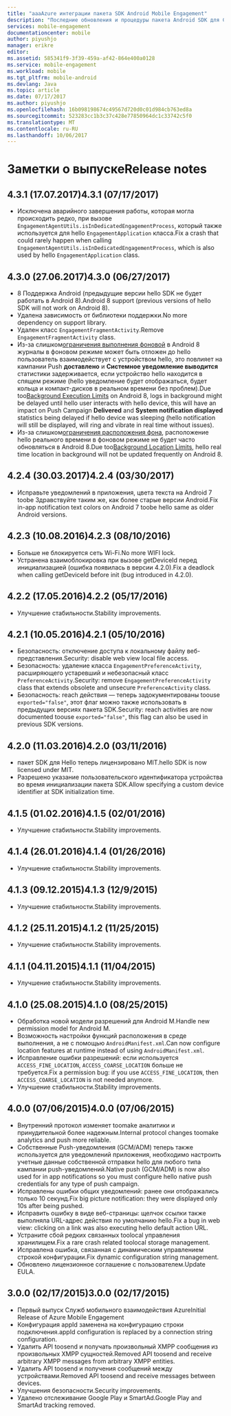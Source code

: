 ```yaml
---
title: "aaaAzure интеграции пакета SDK Android Mobile Engagement"
description: "Последние обновления и процедуры пакета Android SDK для Служб мобильного взаимодействия Azure"
services: mobile-engagement
documentationcenter: mobile
author: piyushjo
manager: erikre
editor: 
ms.assetid: 585341f9-3f39-459a-af42-864e400a0128
ms.service: mobile-engagement
ms.workload: mobile
ms.tgt_pltfrm: mobile-android
ms.devlang: Java
ms.topic: article
ms.date: 07/17/2017
ms.author: piyushjo
ms.openlocfilehash: 16b098198674c49567d720d0c01d984cb763ed8a
ms.sourcegitcommit: 523283cc1b3c37c428e77850964dc1c33742c5f0
ms.translationtype: MT
ms.contentlocale: ru-RU
ms.lasthandoff: 10/06/2017
---
```

# <a name="release-notes"></a><span data-ttu-id="305e1-103">Заметки о выпуске</span><span class="sxs-lookup"><span data-stu-id="305e1-103">Release notes</span></span>

## <a name="431-07172017"></a><span data-ttu-id="305e1-104">4.3.1 (17.07.2017)</span><span class="sxs-lookup"><span data-stu-id="305e1-104">4.3.1 (07/17/2017)</span></span>
* <span data-ttu-id="305e1-105">Исключена аварийного завершения работы, которая могла происходить редко, при вызове `EngagementAgentUtils.isInDedicatedEngagementProcess`, который также используется для hello `EngagementApplication` класса.</span><span class="sxs-lookup"><span data-stu-id="305e1-105">Fix a crash that could rarely happen when calling `EngagementAgentUtils.isInDedicatedEngagementProcess`, which is also used by hello `EngagementApplication` class.</span></span>

## <a name="430-06272017"></a><span data-ttu-id="305e1-106">4.3.0 (27.06.2017)</span><span class="sxs-lookup"><span data-stu-id="305e1-106">4.3.0 (06/27/2017)</span></span>
* <span data-ttu-id="305e1-107">8 Поддержка Android (предыдущие версии hello SDK не будет работать в Android 8).</span><span class="sxs-lookup"><span data-stu-id="305e1-107">Android 8 support (previous versions of hello SDK will not work on Android 8).</span></span>
* <span data-ttu-id="305e1-108">Удалена зависимость от библиотеки поддержки.</span><span class="sxs-lookup"><span data-stu-id="305e1-108">No more dependency on support library.</span></span>
* <span data-ttu-id="305e1-109">Удален класс `EngagementFragmentActivity`.</span><span class="sxs-lookup"><span data-stu-id="305e1-109">Remove `EngagementFragmentActivity` class.</span></span>
* <span data-ttu-id="305e1-110">Из-за слишком[ограничения выполнения фоновой](https://developer.android.com/preview/features/background.html) в Android 8 журналы в фоновом режиме может быть отложен до hello пользователь взаимодействует с устройством hello, это повлияет на кампании Push **доставлено** и **Системное уведомление выводится** статистики задерживается, если устройство hello находится в спящем режиме (hello уведомление будет отображаться, будет кольца и компакт-дисков в реальном времени без проблем).</span><span class="sxs-lookup"><span data-stu-id="305e1-110">Due too[Background Execution Limits](https://developer.android.com/preview/features/background.html) on Android 8, logs in background might be delayed until hello user interacts with hello device, this will have an impact on Push Campaign **Delivered** and **System notification displayed** statistics being delayed if hello device was sleeping (hello notification will still be displayed, will ring and vibrate in real time without issues).</span></span>
* <span data-ttu-id="305e1-111">Из-за слишком[ограничения расположения фона](https://developer.android.com/preview/features/background-location-limits.html), расположение hello реального времени в фоновом режиме не будет часто обновляться в Android 8.</span><span class="sxs-lookup"><span data-stu-id="305e1-111">Due too[Background Location Limits](https://developer.android.com/preview/features/background-location-limits.html), hello real time location in background will not be updated frequently on Android 8.</span></span>

## <a name="424-03302017"></a><span data-ttu-id="305e1-112">4.2.4 (30.03.2017)</span><span class="sxs-lookup"><span data-stu-id="305e1-112">4.2.4 (03/30/2017)</span></span>
* <span data-ttu-id="305e1-113">Исправьте уведомлений в приложения, цвета текста на Android 7 toobe Здравствуйте таким же, как более старые версии Android.</span><span class="sxs-lookup"><span data-stu-id="305e1-113">Fix in-app notification text colors on Android 7 toobe hello same as older Android versions.</span></span>

## <a name="423-08102016"></a><span data-ttu-id="305e1-114">4.2.3 (10.08.2016)</span><span class="sxs-lookup"><span data-stu-id="305e1-114">4.2.3 (08/10/2016)</span></span>
* <span data-ttu-id="305e1-115">Больше не блокируется сеть Wi-Fi.</span><span class="sxs-lookup"><span data-stu-id="305e1-115">No more WIFI lock.</span></span>
* <span data-ttu-id="305e1-116">Устранена взаимоблокировка при вызове getDeviceId перед инициализацией (ошибка появилась в версии 4.2.0).</span><span class="sxs-lookup"><span data-stu-id="305e1-116">Fix a deadlock when calling getDeviceId before init (bug introduced in 4.2.0).</span></span>

## <a name="422-05172016"></a><span data-ttu-id="305e1-117">4.2.2 (17.05.2016)</span><span class="sxs-lookup"><span data-stu-id="305e1-117">4.2.2 (05/17/2016)</span></span>
* <span data-ttu-id="305e1-118">Улучшение стабильности.</span><span class="sxs-lookup"><span data-stu-id="305e1-118">Stability improvements.</span></span>

## <a name="421-05102016"></a><span data-ttu-id="305e1-119">4.2.1 (10.05.2016)</span><span class="sxs-lookup"><span data-stu-id="305e1-119">4.2.1 (05/10/2016)</span></span>
* <span data-ttu-id="305e1-120">Безопасность: отключение доступа к локальному файлу веб-представления.</span><span class="sxs-lookup"><span data-stu-id="305e1-120">Security: disable web view local file access.</span></span>
* <span data-ttu-id="305e1-121">Безопасность: удаление класса `EngagementPreferenceActivity`, расширяющего устаревший и небезопасный класс `PreferenceActivity`.</span><span class="sxs-lookup"><span data-stu-id="305e1-121">Security: remove `EngagementPreferenceActivity` class that extends obsolete and unsecure `PreferenceActivity` class.</span></span>
* <span data-ttu-id="305e1-122">Безопасность: reach действия — теперь задокументированы toouse `exported="false"`, этот флаг можно также использовать в предыдущих версиях пакета SDK.</span><span class="sxs-lookup"><span data-stu-id="305e1-122">Security: reach activities are now documented toouse `exported="false"`, this flag can also be used in previous SDK versions.</span></span>

## <a name="420-03112016"></a><span data-ttu-id="305e1-123">4.2.0 (11.03.2016)</span><span class="sxs-lookup"><span data-stu-id="305e1-123">4.2.0 (03/11/2016)</span></span>
* <span data-ttu-id="305e1-124">пакет SDK для Hello теперь лицензировано MIT.</span><span class="sxs-lookup"><span data-stu-id="305e1-124">hello SDK is now licensed under MIT.</span></span>
* <span data-ttu-id="305e1-125">Разрешено указание пользовательского идентификатора устройства во время инициализации пакета SDK.</span><span class="sxs-lookup"><span data-stu-id="305e1-125">Allow specifying a custom device identifier at SDK initialization time.</span></span>

## <a name="415-02012016"></a><span data-ttu-id="305e1-126">4.1.5 (01.02.2016)</span><span class="sxs-lookup"><span data-stu-id="305e1-126">4.1.5 (02/01/2016)</span></span>
* <span data-ttu-id="305e1-127">Улучшение стабильности.</span><span class="sxs-lookup"><span data-stu-id="305e1-127">Stability improvements.</span></span>

## <a name="414-01262016"></a><span data-ttu-id="305e1-128">4.1.4 (26.01.2016)</span><span class="sxs-lookup"><span data-stu-id="305e1-128">4.1.4 (01/26/2016)</span></span>
* <span data-ttu-id="305e1-129">Улучшение стабильности.</span><span class="sxs-lookup"><span data-stu-id="305e1-129">Stability improvements.</span></span>

## <a name="413-1292015"></a><span data-ttu-id="305e1-130">4.1.3 (09.12.2015)</span><span class="sxs-lookup"><span data-stu-id="305e1-130">4.1.3 (12/9/2015)</span></span>
* <span data-ttu-id="305e1-131">Улучшение стабильности.</span><span class="sxs-lookup"><span data-stu-id="305e1-131">Stability improvements.</span></span>

## <a name="412-11252015"></a><span data-ttu-id="305e1-132">4.1.2 (25.11.2015)</span><span class="sxs-lookup"><span data-stu-id="305e1-132">4.1.2 (11/25/2015)</span></span>
* <span data-ttu-id="305e1-133">Улучшение стабильности.</span><span class="sxs-lookup"><span data-stu-id="305e1-133">Stability improvements.</span></span>

## <a name="411-11042015"></a><span data-ttu-id="305e1-134">4.1.1 (04.11.2015)</span><span class="sxs-lookup"><span data-stu-id="305e1-134">4.1.1 (11/04/2015)</span></span>
* <span data-ttu-id="305e1-135">Улучшение стабильности.</span><span class="sxs-lookup"><span data-stu-id="305e1-135">Stability improvements.</span></span>

## <a name="410-08252015"></a><span data-ttu-id="305e1-136">4.1.0 (25.08.2015)</span><span class="sxs-lookup"><span data-stu-id="305e1-136">4.1.0 (08/25/2015)</span></span>
* <span data-ttu-id="305e1-137">Обработка новой модели разрешений для Android M.</span><span class="sxs-lookup"><span data-stu-id="305e1-137">Handle new permission model for Android M.</span></span>
* <span data-ttu-id="305e1-138">Возможность настройки функций расположения в среде выполнения, а не с помощью `AndroidManifest.xml`.</span><span class="sxs-lookup"><span data-stu-id="305e1-138">Can now configure location features at runtime instead of using  `AndroidManifest.xml`.</span></span>
* <span data-ttu-id="305e1-139">Исправление ошибки разрешений: если используется `ACCESS_FINE_LOCATION`, `ACCESS_COARSE_LOCATION` больше не требуется.</span><span class="sxs-lookup"><span data-stu-id="305e1-139">Fix a permission bug: if you use `ACCESS_FINE_LOCATION`, then `ACCESS_COARSE_LOCATION` is not needed anymore.</span></span>
* <span data-ttu-id="305e1-140">Улучшение стабильности.</span><span class="sxs-lookup"><span data-stu-id="305e1-140">Stability improvements.</span></span>

## <a name="400-07062015"></a><span data-ttu-id="305e1-141">4.0.0 (07/06/2015)</span><span class="sxs-lookup"><span data-stu-id="305e1-141">4.0.0 (07/06/2015)</span></span>
* <span data-ttu-id="305e1-142">Внутренний протокол изменяет toomake аналитики и принудительной более надежным.</span><span class="sxs-lookup"><span data-stu-id="305e1-142">Internal protocol changes toomake analytics and push more reliable.</span></span>
* <span data-ttu-id="305e1-143">Собственные Push-уведомления (GCM/ADM) теперь также используется для уведомлений приложения, необходимо настроить учетные данные собственной отправки hello для любого типа кампании push-уведомлений.</span><span class="sxs-lookup"><span data-stu-id="305e1-143">Native push (GCM/ADM) is now also used for in app notifications so you must configure hello native push credentials for any type of push campaign.</span></span>
* <span data-ttu-id="305e1-144">Исправлены ошибки общих уведомлений: ранее они отображались только 10 секунд.</span><span class="sxs-lookup"><span data-stu-id="305e1-144">Fix big picture notification: they were displayed only 10s after being pushed.</span></span>
* <span data-ttu-id="305e1-145">Исправить ошибку в виде веб-страницы: щелчок ссылки также выполняла URL-адрес действия по умолчанию hello.</span><span class="sxs-lookup"><span data-stu-id="305e1-145">Fix a bug in web view: clicking on a link was also executing hello default action URL.</span></span>
* <span data-ttu-id="305e1-146">Устраните сбой редких связанных toolocal управления хранилищем.</span><span class="sxs-lookup"><span data-stu-id="305e1-146">Fix a rare crash related toolocal storage management.</span></span>
* <span data-ttu-id="305e1-147">Исправлена ошибка, связанная с динамическим управлением строкой конфигурации.</span><span class="sxs-lookup"><span data-stu-id="305e1-147">Fix dynamic configuration string management.</span></span>
* <span data-ttu-id="305e1-148">Обновлено лицензионное соглашение с пользователем.</span><span class="sxs-lookup"><span data-stu-id="305e1-148">Update EULA.</span></span>

## <a name="300-02172015"></a><span data-ttu-id="305e1-149">3.0.0 (02/17/2015)</span><span class="sxs-lookup"><span data-stu-id="305e1-149">3.0.0 (02/17/2015)</span></span>
* <span data-ttu-id="305e1-150">Первый выпуск Служб мобильного взаимодействия Azure</span><span class="sxs-lookup"><span data-stu-id="305e1-150">Initial Release of Azure Mobile Engagement</span></span>
* <span data-ttu-id="305e1-151">Конфигурация appId заменена на конфигурацию строки подключения.</span><span class="sxs-lookup"><span data-stu-id="305e1-151">appId configuration is replaced by a connection string configuration.</span></span>
* <span data-ttu-id="305e1-152">Удалить API toosend и получать произвольный XMPP сообщения из произвольных XMPP сущностей.</span><span class="sxs-lookup"><span data-stu-id="305e1-152">Removed API toosend and receive arbitrary XMPP messages from arbitrary XMPP entities.</span></span>
* <span data-ttu-id="305e1-153">Удалить API toosend и получения сообщений между устройствами.</span><span class="sxs-lookup"><span data-stu-id="305e1-153">Removed API toosend and receive messages between devices.</span></span>
* <span data-ttu-id="305e1-154">Улучшения безопасности.</span><span class="sxs-lookup"><span data-stu-id="305e1-154">Security improvements.</span></span>
* <span data-ttu-id="305e1-155">Удалено отслеживание Google Play и SmartAd.</span><span class="sxs-lookup"><span data-stu-id="305e1-155">Google Play and SmartAd tracking removed.</span></span>

